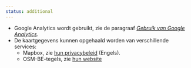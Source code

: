 ```yaml
---
status: additional
---
```

 
- Google Analytics wordt gebruikt, zie de paragraaf [*Gebruik van Google Analytics*](#google-analytics).
- De kaartgegevens kunnen opgehaald worden van verschillende services:
  - Mapbox, zie [hun privacybeleid](https://www.mapbox.com/legal/privacy/) (Engels).
  - OSM-BE-tegels, zie [hun website](https://tile.osm.be/)